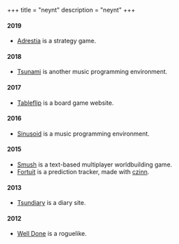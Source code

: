 +++
title = "neynt"
description = "neynt"
+++

#### 2019

- [Adrestia](https://adrestia.neynt.ca/) is a strategy game.

#### 2018

- [Tsunami](https://tsunami.neynt.ca/) is another music programming environment.

#### 2017

- [Tableflip](https://tableflip.semicolon.ca/) is a board game website.

#### 2016

- [Sinusoid](https://sinusoid.neynt.ca/) is a music programming environment.

#### 2015

- [Smush](https://smush.neynt.ca/) is a text-based multiplayer worldbuilding game.
- [Fortuit](https://fortuit.semicolon.ca/) is a prediction tracker, made with [czinn](http://charleszinn.ca/).

#### 2013

- [Tsundiary](https://www.tsundiary.com/) is a diary site.

#### 2012

- [Well Done](https://github.com/neynt/well-done) is a roguelike.
